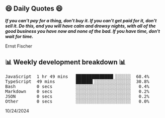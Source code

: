 ## 😄 Daily Quotes 😄

_**If you can't pay for a thing, don't buy it. If you can't get paid for it, don't sell it. Do this, and you will have calm and drowsy nights, with all of the good business you have now and none of the bad. If you have time, don't wait for time.**_

Ernst Fischer



## 📊 Weekly development breakdown 📊

<pre>JavaScript  1 hr 49 mins   ██████████████▎░░░░░░  68.4%
TypeScript  49 mins        ██████▍░░░░░░░░░░░░░░  30.8%
Bash        0 secs         ░░░░░░░░░░░░░░░░░░░░░   0.4%
Markdown    0 secs         ░░░░░░░░░░░░░░░░░░░░░   0.2%
JSON        0 secs         ░░░░░░░░░░░░░░░░░░░░░   0.2%
Other       0 secs         ░░░░░░░░░░░░░░░░░░░░░   0.0%</pre>

10/24/2024